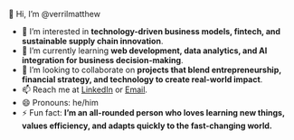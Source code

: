 👋 Hi, I’m @verrilmatthew  
- 👀 I’m interested in **technology-driven business models, fintech, and sustainable supply chain innovation**.  
- 🌱 I’m currently learning **web development, data analytics, and AI integration for business decision-making**.  
- 💞️ I’m looking to collaborate on **projects that blend entrepreneurship, financial strategy, and technology to create real-world impact**.  
- 📫 Reach me at [LinkedIn](https://www.linkedin.com/in/verril-jovan-matthew-539583227/) or [Email](mailto:verril67@gmail.com).  
- 😄 Pronouns: he/him  
- ⚡ Fun fact: **I’m an all-rounded person who loves learning new things, values efficiency, and adapts quickly to the fast-changing world.**


<!---
verrilmatthew/verrilmatthew is a ✨ special ✨ repository because its `README.md` (this file) appears on your GitHub profile.
You can click the Preview link to take a look at your changes.
--->
